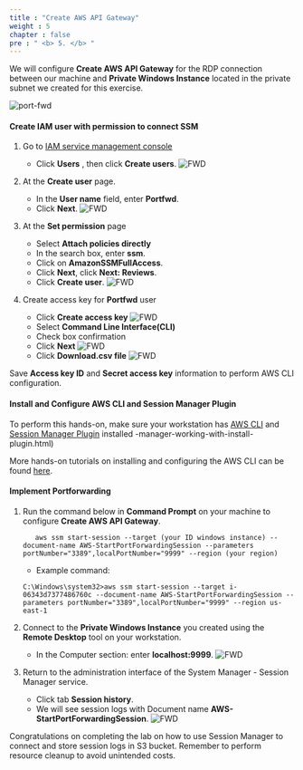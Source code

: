 ```yaml
---
title : "Create AWS API Gateway"
weight : 5 
chapter : false
pre : " <b> 5. </b> "
---
```



We will configure **Create AWS API Gateway** for the RDP connection between our machine and **Private Windows Instance** located in the private subnet we created for this exercise.

![port-fwd](/images/arc-04.png) 

#### Create IAM user with permission to connect SSM

1. Go to [IAM service management console](https://console.aws.amazon.com/iamv2/home)
   - Click **Users** , then click **Create users**.
![FWD](/images/2/74.png)

2. At the **Create user** page.
   - In the **User name** field, enter **Portfwd**.
   - Click **Next**.
![FWD](/images/2/75.png)

3. At the **Set permission** page
   - Select **Attach policies directly**
   - In the search box, enter **ssm**.
   - Click on **AmazonSSMFullAccess**.
   - Click **Next**, click **Next: Reviews**.
   - Click **Create user**.
![FWD](/images/2/76.png)
4. Create access key for **Portfwd** user 
   - Click **Create access key**
   ![FWD](/images/2/77.png)
   - Select **Command Line Interface(CLI)**
   - Check box confirmation
   - Click **Next**
![FWD](/images/2/78.png)
   - Click **Download.csv file**
![FWD](/images/2/79.png)

Save **Access key ID** and **Secret access key** information to perform AWS CLI configuration.
#### Install and Configure AWS CLI and Session Manager Plugin
  
To perform this hands-on, make sure your workstation has [AWS CLI]() and [Session Manager Plugin](https://docs.aws.amazon.com/systems-manager/latest/userguide/session) installed -manager-working-with-install-plugin.html)

More hands-on tutorials on installing and configuring the AWS CLI can be found [here](https://000011.awsstudygroup.com/).



#### Implement Portforwarding

1. Run the command below in **Command Prompt** on your machine to configure **Create AWS API Gateway**.
   ```
      aws ssm start-session --target (your ID windows instance) --document-name AWS-StartPortForwardingSession --parameters portNumber="3389",localPortNumber="9999" --region (your region)
   ```


   - Example command:
   ```
   C:\Windows\system32>aws ssm start-session --target i-06343d7377486760c --document-name AWS-StartPortForwardingSession --parameters portNumber="3389",localPortNumber="9999" --region us-east-1
   ```

 

2. Connect to the **Private Windows Instance** you created using the **Remote Desktop** tool on your workstation.
   - In the Computer section: enter **localhost:9999**.
![FWD](/images/2/80.png)

3. Return to the administration interface of the System Manager - Session Manager service.
   - Click tab **Session history**.
   - We will see session logs with Document name **AWS-StartPortForwardingSession**.
![FWD](/images/2/81.png)


Congratulations on completing the lab on how to use Session Manager to connect and store session logs in S3 bucket. Remember to perform resource cleanup to avoid unintended costs.